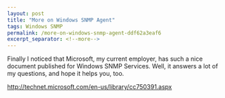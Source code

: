 ```yaml
---
layout: post
title: "More on Windows SNMP Agent"
tags: Windows SNMP
permalink: /more-on-windows-snmp-agent-ddf62a3eaf6
excerpt_separator: <!--more-->
---
```

Finally I noticed that Microsoft, my current employer, has such a nice document published for Windows SNMP Services. Well, it answers a lot of my questions, and hope it helps you, too.

http://technet.microsoft.com/en-us/library/cc750391.aspx
<!--more-->